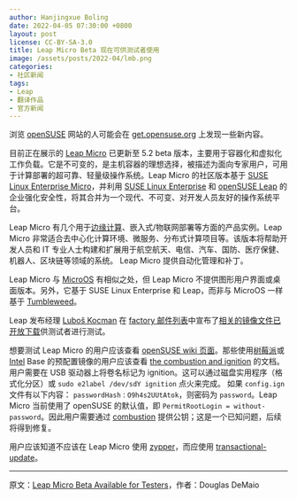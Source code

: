 ```yaml
---
author: Hanjingxue Boling
date: 2022-04-05 07:30:00 +0800
layout: post
license: CC-BY-SA-3.0
title: Leap Micro Beta 现在可供测试者使用
image: /assets/posts/2022-04/lmb.png
categories:
- 社区新闻
tags:
- Leap
- 翻译作品
- 官方新闻
---
```


浏览 [openSUSE](https://www.opensuse.org/) 网站的人可能会在 [get.opensuse.org](https://get.opensuse.org/testing/) 上发现一些新内容。

目前正在展示的 [Leap Micro](https://get.opensuse.org/leapmicro/5.2/) 已更新至 5.2 beta 版本，主要用于容器化和虚拟化工作负载。它是不可变的，是主机容器的理想选择，被描述为面向专家用户，可用于计算部署的超可靠、轻量级操作系统。Leap Micro 的社区版本基于 [SUSE Linux Enterprise Micro](https://www.suse.com/products/micro/)，并利用 [SUSE Linux Enterprise](https://www.suse.com/products/server/) 和 [openSUSE Leap](https://get.opensuse.org/leap) 的企业强化安全性，将其合并为一个现代、不可变、对开发人员友好的操作系统平台。

Leap Micro 有几个用于[边缘计算](https://en.wikipedia.org/wiki/Edge_computing)、嵌入式/物联网部署等方面的产品实例。Leap Micro 非常适合去中心化计算环境、微服务、分布式计算项目等。该版本将帮助开发人员和 IT 专业人士构建和扩展用于航空航天、电信、汽车、国防、医疗保健、机器人、区块链等领域的系统。 Leap Micro 提供自动化管理和补丁。

Leap Micro 与 [MicroOS](https://get.opensuse.org/microos/) 有相似之处，但 Leap Micro 不提供图形用户界面或桌面版本。另外，它基于 SUSE Linux Enterprise 和 Leap，而非与 MicroOS 一样基于 [Tumbleweed](https://get.opensuse.org/tumbleweed/)。

Leap 发布经理 [Luboš Kocman](https://github.com/lkocman) 在 [factory 邮件列表](https://lists.opensuse.org/archives/list/factory@lists.opensuse.org/)中宣布了[相关的镜像文件已开放下载](https://lists.opensuse.org/archives/list/factory@lists.opensuse.org/thread/LWO4OGGY3N2KKOWNJXIRUV76I3FJX3HV/)供测试者进行测试。

想要测试 Leap Micro 的用户应该查看 [openSUSE wiki 页面](https://en.opensuse.org/openSUSE:Most_annoying_bugs_5.2)。那些使用[树莓派](https://www.raspberrypi.org/)或 [Intel](https://www.intel.com/) Base 的预配置镜像的用户应该查看 [the combustion and ignition](https://documentation.suse.com/sle-micro/5.0/single-html/SLE-Micro-installation/index.html#sec-slem-combustion) 的文档。用户需要在 USB 驱动器上将卷名标记为 ignition。这可以通过磁盘实用程序（格式化分区）或 `sudo e2label /dev/sdY ignition` 点火来完成。 如果 `config.ign` 文件有以下内容： `passwordHash` : `O9h4s2UUtAtok`，则密码为 `password`。Leap Micro 当前使用了 openSUSE 的默认值，即 `PermitRootLogin = without-password`。因此用户需要通过 [combustion](https://documentation.suse.com/sle-micro/5.0/single-html/SLE-Micro-installation/index.html#sec-slem-combustion) 提供公钥；这是一个已知问题，后续将得到修复。

用户应该知道不应该在 Leap Micro 使用 [zypper](https://en.opensuse.org/SDB:Zypper_usage)，而应使用 [transactional-update](https://opensuse.github.io/openSUSE-docs-revamped-temp/microos_getting_started/#transcational-update-default)。

------

原文：[Leap Micro Beta Available for Testers](https://news.opensuse.org/2022/04/05/leap-micro-beta-available-for-testers/)，作者：Douglas DeMaio